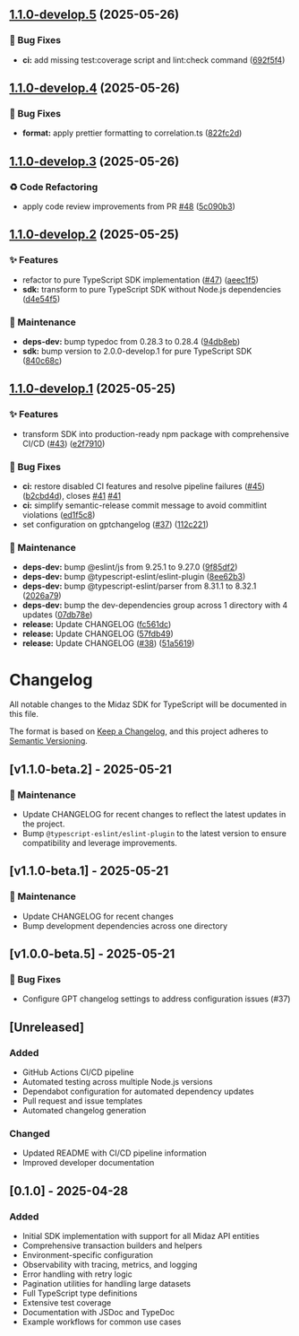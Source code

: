## [1.1.0-develop.5](https://github.com/LerianStudio/midaz-sdk-typescript/compare/v1.1.0-develop.4...v1.1.0-develop.5) (2025-05-26)


### 🐛 Bug Fixes

* **ci:** add missing test:coverage script and lint:check command ([692f5f4](https://github.com/LerianStudio/midaz-sdk-typescript/commit/692f5f4d299b2091c6d1a17d74a5399d8b1624a4))

## [1.1.0-develop.4](https://github.com/LerianStudio/midaz-sdk-typescript/compare/v1.1.0-develop.3...v1.1.0-develop.4) (2025-05-26)


### 🐛 Bug Fixes

* **format:** apply prettier formatting to correlation.ts ([822fc2d](https://github.com/LerianStudio/midaz-sdk-typescript/commit/822fc2d8c29298679e5131fdc9e9d5873b71d666))

## [1.1.0-develop.3](https://github.com/LerianStudio/midaz-sdk-typescript/compare/v1.1.0-develop.2...v1.1.0-develop.3) (2025-05-26)


### ♻️ Code Refactoring

* apply code review improvements from PR [#48](https://github.com/LerianStudio/midaz-sdk-typescript/issues/48) ([5c090b3](https://github.com/LerianStudio/midaz-sdk-typescript/commit/5c090b3dadfad6aebf88c2c92b398bd662bf4c62))

## [1.1.0-develop.2](https://github.com/LerianStudio/midaz-sdk-typescript/compare/v1.1.0-develop.1...v1.1.0-develop.2) (2025-05-25)


### ✨ Features

* refactor to pure TypeScript SDK implementation ([#47](https://github.com/LerianStudio/midaz-sdk-typescript/issues/47)) ([aeec1f5](https://github.com/LerianStudio/midaz-sdk-typescript/commit/aeec1f5418c8ebd6aedcbaf705282209f725add8))
* **sdk:** transform to pure TypeScript SDK without Node.js dependencies ([d4e54f5](https://github.com/LerianStudio/midaz-sdk-typescript/commit/d4e54f5ec8553b042ec6b6054c794b9096ecd86b))


### 🔨 Maintenance

* **deps-dev:** bump typedoc from 0.28.3 to 0.28.4 ([94db8eb](https://github.com/LerianStudio/midaz-sdk-typescript/commit/94db8ebd6648bbbf599c9dc5e01ca9e9ffca302c))
* **sdk:** bump version to 2.0.0-develop.1 for pure TypeScript SDK ([840c68c](https://github.com/LerianStudio/midaz-sdk-typescript/commit/840c68c473d37332a0a716e60e794999175080df))

## [1.1.0-develop.1](https://github.com/LerianStudio/midaz-sdk-typescript/compare/v1.0.0...v1.1.0-develop.1) (2025-05-25)

### ✨ Features

- transform SDK into production-ready npm package with comprehensive CI/CD ([#43](https://github.com/LerianStudio/midaz-sdk-typescript/issues/43)) ([e2f7910](https://github.com/LerianStudio/midaz-sdk-typescript/commit/e2f7910316d730bfc97de804b6801bb26ffcea05))

### 🐛 Bug Fixes

- **ci:** restore disabled CI features and resolve pipeline failures ([#45](https://github.com/LerianStudio/midaz-sdk-typescript/issues/45)) ([b2cbd4d](https://github.com/LerianStudio/midaz-sdk-typescript/commit/b2cbd4d7638c49aef422fc55416a4514755e3885)), closes [#41](https://github.com/LerianStudio/midaz-sdk-typescript/issues/41) [#41](https://github.com/LerianStudio/midaz-sdk-typescript/issues/41)
- **ci:** simplify semantic-release commit message to avoid commitlint violations ([ed1f5c8](https://github.com/LerianStudio/midaz-sdk-typescript/commit/ed1f5c89b4192b3159105667103ed75e6a80a4f0))
- set configuration on gptchangelog ([#37](https://github.com/LerianStudio/midaz-sdk-typescript/issues/37)) ([112c221](https://github.com/LerianStudio/midaz-sdk-typescript/commit/112c2216d32e53ea4b483fa84112beca1e348df3))

### 🔨 Maintenance

- **deps-dev:** bump @eslint/js from 9.25.1 to 9.27.0 ([9f85df2](https://github.com/LerianStudio/midaz-sdk-typescript/commit/9f85df24f2d98fcbf0ed1bd3340d024caecb1ae1))
- **deps-dev:** bump @typescript-eslint/eslint-plugin ([8ee62b3](https://github.com/LerianStudio/midaz-sdk-typescript/commit/8ee62b313869b3d3c2f2978f281487212c209851))
- **deps-dev:** bump @typescript-eslint/parser from 8.31.1 to 8.32.1 ([2026a79](https://github.com/LerianStudio/midaz-sdk-typescript/commit/2026a797d26e8e2d35effeb25731769d4a005ef8))
- **deps-dev:** bump the dev-dependencies group across 1 directory with 4 updates ([07db78e](https://github.com/LerianStudio/midaz-sdk-typescript/commit/07db78e7661bdca779d66b51d8549c7f62bff5f4))
- **release:** Update CHANGELOG ([fc561dc](https://github.com/LerianStudio/midaz-sdk-typescript/commit/fc561dc9666a4f75c516038eeeaa8c002fff8d2b))
- **release:** Update CHANGELOG ([57fdb49](https://github.com/LerianStudio/midaz-sdk-typescript/commit/57fdb494babd5e1d444f191a84dcaf0ac5caf858))
- **release:** Update CHANGELOG ([#38](https://github.com/LerianStudio/midaz-sdk-typescript/issues/38)) ([51a5619](https://github.com/LerianStudio/midaz-sdk-typescript/commit/51a561995b25bab9bc2a6571c44d253fd38c94cb))

# Changelog

All notable changes to the Midaz SDK for TypeScript will be documented in this file.

The format is based on [Keep a Changelog](https://keepachangelog.com/en/1.0.0/),
and this project adheres to [Semantic Versioning](https://semver.org/spec/v2.0.0.html).

## [v1.1.0-beta.2] - 2025-05-21

### 🔧 Maintenance

- Update CHANGELOG for recent changes to reflect the latest updates in the project.
- Bump `@typescript-eslint/eslint-plugin` to the latest version to ensure compatibility and leverage improvements.

## [v1.1.0-beta.1] - 2025-05-21

### 🔧 Maintenance

- Update CHANGELOG for recent changes
- Bump development dependencies across one directory

## [v1.0.0-beta.5] - 2025-05-21

### 🐛 Bug Fixes

- Configure GPT changelog settings to address configuration issues (#37)

## [Unreleased]

### Added

- GitHub Actions CI/CD pipeline
- Automated testing across multiple Node.js versions
- Dependabot configuration for automated dependency updates
- Pull request and issue templates
- Automated changelog generation

### Changed

- Updated README with CI/CD pipeline information
- Improved developer documentation

## [0.1.0] - 2025-04-28

### Added

- Initial SDK implementation with support for all Midaz API entities
- Comprehensive transaction builders and helpers
- Environment-specific configuration
- Observability with tracing, metrics, and logging
- Error handling with retry logic
- Pagination utilities for handling large datasets
- Full TypeScript type definitions
- Extensive test coverage
- Documentation with JSDoc and TypeDoc
- Example workflows for common use cases
